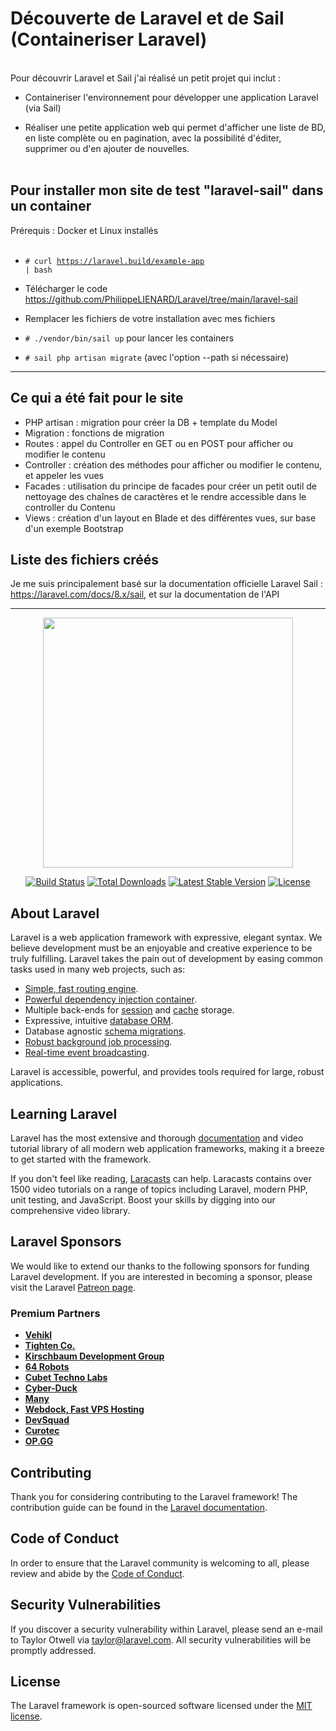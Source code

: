 <h1>Découverte de Laravel et de Sail (Containeriser Laravel)</h1>

<br>
Pour découvrir Laravel et Sail j'ai réalisé un petit projet qui inclut : 

- Containeriser l'environnement pour développer une application Laravel (via Sail)

- Réaliser une petite application web qui permet d'afficher une liste de BD, en liste complète ou en pagination, avec la possibilité d'éditer, supprimer ou d'en ajouter de nouvelles.
<br><br>


<h2>Pour installer mon site de test "laravel-sail" dans un container</h2>

Prérequis : Docker et Linux installés<br><br>

- <code># curl https://laravel.build/example-app | bash</code>

- Télécharger le code https://github.com/PhilippeLIENARD/Laravel/tree/main/laravel-sail

- Remplacer les fichiers de votre installation avec mes fichiers

- <code># ./vendor/bin/sail up</code> pour lancer les containers

- <code># sail php artisan migrate</code> (avec l'option --path si nécessaire)



<hr>

<h2>Ce qui a été fait pour le site</h2>

- PHP artisan : migration pour créer la DB + template du Model <br>
- Migration : fonctions de migration<br>
- Routes : appel du Controller en GET ou en POST pour afficher ou modifier le contenu<br>
- Controller : création des méthodes pour afficher ou modifier le contenu, et appeler les vues<br>
- Facades : utilisation du principe de facades pour créer un petit outil de nettoyage des chaînes de caractères et le rendre accessible dans le controller du Contenu
- Views : création d'un layout en Blade et des différentes vues, sur base d'un exemple Bootstrap <br>


<h2>Liste des fichiers créés</h2>


Je me suis principalement basé sur la documentation officielle Laravel Sail : https://laravel.com/docs/8.x/sail, et sur la documentation de l'API
<hr>


<p align="center"><a href="https://laravel.com" target="_blank"><img src="https://raw.githubusercontent.com/laravel/art/master/logo-lockup/5%20SVG/2%20CMYK/1%20Full%20Color/laravel-logolockup-cmyk-red.svg" width="400"></a></p>

<p align="center">
<a href="https://travis-ci.org/laravel/framework"><img src="https://travis-ci.org/laravel/framework.svg" alt="Build Status"></a>
<a href="https://packagist.org/packages/laravel/framework"><img src="https://img.shields.io/packagist/dt/laravel/framework" alt="Total Downloads"></a>
<a href="https://packagist.org/packages/laravel/framework"><img src="https://img.shields.io/packagist/v/laravel/framework" alt="Latest Stable Version"></a>
<a href="https://packagist.org/packages/laravel/framework"><img src="https://img.shields.io/packagist/l/laravel/framework" alt="License"></a>
</p>

## About Laravel

Laravel is a web application framework with expressive, elegant syntax. We believe development must be an enjoyable and creative experience to be truly fulfilling. Laravel takes the pain out of development by easing common tasks used in many web projects, such as:

- [Simple, fast routing engine](https://laravel.com/docs/routing).
- [Powerful dependency injection container](https://laravel.com/docs/container).
- Multiple back-ends for [session](https://laravel.com/docs/session) and [cache](https://laravel.com/docs/cache) storage.
- Expressive, intuitive [database ORM](https://laravel.com/docs/eloquent).
- Database agnostic [schema migrations](https://laravel.com/docs/migrations).
- [Robust background job processing](https://laravel.com/docs/queues).
- [Real-time event broadcasting](https://laravel.com/docs/broadcasting).

Laravel is accessible, powerful, and provides tools required for large, robust applications.

## Learning Laravel

Laravel has the most extensive and thorough [documentation](https://laravel.com/docs) and video tutorial library of all modern web application frameworks, making it a breeze to get started with the framework.

If you don't feel like reading, [Laracasts](https://laracasts.com) can help. Laracasts contains over 1500 video tutorials on a range of topics including Laravel, modern PHP, unit testing, and JavaScript. Boost your skills by digging into our comprehensive video library.

## Laravel Sponsors

We would like to extend our thanks to the following sponsors for funding Laravel development. If you are interested in becoming a sponsor, please visit the Laravel [Patreon page](https://patreon.com/taylorotwell).

### Premium Partners

- **[Vehikl](https://vehikl.com/)**
- **[Tighten Co.](https://tighten.co)**
- **[Kirschbaum Development Group](https://kirschbaumdevelopment.com)**
- **[64 Robots](https://64robots.com)**
- **[Cubet Techno Labs](https://cubettech.com)**
- **[Cyber-Duck](https://cyber-duck.co.uk)**
- **[Many](https://www.many.co.uk)**
- **[Webdock, Fast VPS Hosting](https://www.webdock.io/en)**
- **[DevSquad](https://devsquad.com)**
- **[Curotec](https://www.curotec.com/)**
- **[OP.GG](https://op.gg)**

## Contributing

Thank you for considering contributing to the Laravel framework! The contribution guide can be found in the [Laravel documentation](https://laravel.com/docs/contributions).

## Code of Conduct

In order to ensure that the Laravel community is welcoming to all, please review and abide by the [Code of Conduct](https://laravel.com/docs/contributions#code-of-conduct).

## Security Vulnerabilities

If you discover a security vulnerability within Laravel, please send an e-mail to Taylor Otwell via [taylor@laravel.com](mailto:taylor@laravel.com). All security vulnerabilities will be promptly addressed.

## License

The Laravel framework is open-sourced software licensed under the [MIT license](https://opensource.org/licenses/MIT).
